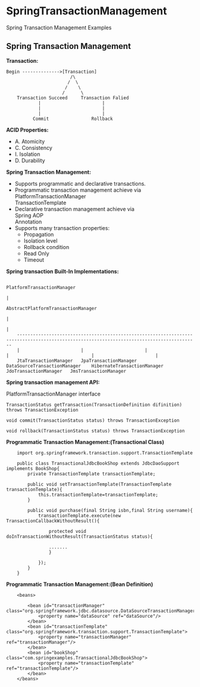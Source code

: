 # SpringTransactionManagement
Spring Transaction Management Examples

Spring Transaction Management
------------------------------

<b>Transaction:</b><br>

    Begin -------------->[Transaction]
    						/\
    					   /  \
    				      /    \
    					 /      \
    	Transaction Succeed		Transaction Falied
    			|						|
    			|						|
    			|						|
    		  Commit				Rollback
		  

<b>ACID Properties:</b><br>
<ul>
	<li>
		A. Atomicity
	</li>
	<li>
		C. Consistency
	</li>
	<li>
		I. Isolation
	</li>
	<li>
		D. Durability
	</li>
</ul>

<b>Spring Transaction Management:</b><br>
<ul>
	<li>
		Supports programmatic and declarative transactions.
	</li>
	<li>
		Programmatic transaction management achieve via<br>
		PlatformTransactionManager <br>
		TransactionTemplate
	</li>
	<li>
		Declarative transaction management achieve via<br>
		Spring AOP <br>
		Annotation
	</li>
	<li>
		Supports many transaction properties:
		<ul>
			<li>Propagation</li>
			<li>Isolation level</li>
			<li>Rollback condition</li>
			<li>Read Only</li>
			<li>Timeout</li>
		</ul>
	</li>
	
</ul>

<b>Spring transaction Built-In Implementations:</b>

      
      
      															PlatformTransactionManager
      																		|
      														AbstractPlatformTransactionManager 
      																		|
      																		|
      	------------------------------------------------------------------------------------------------------------------------------------------
      	|						|						|								|								|						|
      	JtaTransactionManager	JpaTransactionManager	DataSourceTransactionManager	HibernateTransactionManager		JdoTransactionManager	JmsTransactionManager
	
<b>Spring transaction management API:</b><br>

<p>PlatformTransactionManager interface</p>

	TransactionStatus getTransaction(TransactionDefinition difinition) throws TransactionException
	
	void commit(TransactionStatus status) throws TransactionException
	
	void rollback(TransactionStatus status) throws TransactionException
	

	
<b>Programmatic Transaction Management:(Transactional Class)</b><br>

		import org.springframework.transaction.support.TransactionTemplate
		
		public class TransactionalJdbcBookShop extends JdbcDaoSupport implements BookShop{
			private TransactionTemplate transactionTemplate;
			
			public void setTransactionTemplate(TransactionTemplate transactionTemplate){
				this.transactionTemplate=transactionTemplate;
			}
			
			public void purchase(final String isbn,final String username){
				transactionTemplate.execute(new TransactionCallbackWithoutResult(){
					
					protected void doInTransactionWithoutResult(TransactionStatus status){
					
					.......
					}
				
				});
			}
		}

<b>Programmatic Transaction Management:(Bean Definition)</b><br>

		<beans>
			
			<bean id="transactionManager" class="org.springframework.jdbc.datasource.DataSourceTransactionManager">
				<property name="dataSource" ref="dataSource"/>
			</bean>
			<bean id="transactionTemplate" class="org.springframework.transaction.support.TransactionTemplate">
				<property name="transactionManager" ref="transactionManager"/>
			</bean>
			<bean id="bookShop" class="com.springexamples.TransactionalJdbcBookShop">
				<property name="transactionTemplate" ref="transactionTemplate"/>
			</bean>
		</beans>

